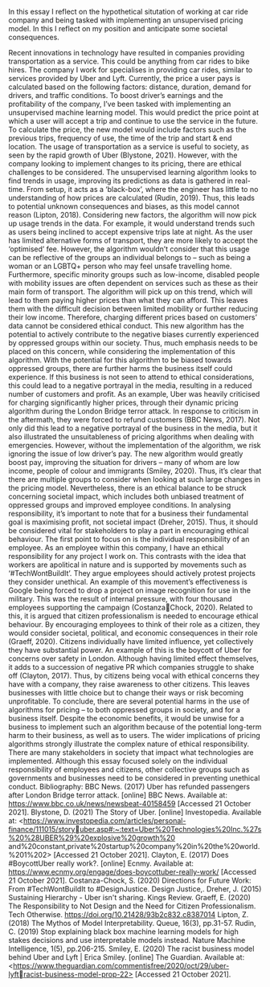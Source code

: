 In this essay I reflect on the hypothetical situtation of working at car ride company and being tasked with implementing an unsupervised pricing model. In this I reflect on my position and anticipate some societal consequences.

Recent innovations in technology have resulted in companies providing transportation as a service. 
This could be anything from car rides to bike hires. The company I work for specialises in providing 
car rides, similar to services provided by Uber and Lyft. Currently, the price a user pays is calculated 
based on the following factors: distance, duration, demand for drivers, and traffic conditions. To 
boost driver’s earnings and the profitability of the company, I’ve been tasked with implementing an 
unsupervised machine learning model. This would predict the price point at which a user will accept 
a trip and continue to use the service in the future. To calculate the price, the new model would 
include factors such as the previous trips, frequency of use, the time of the trip and start & end 
location.
The usage of transportation as a service is useful to society, as seen by the rapid growth of Uber 
(Blystone, 2021). However, with the company looking to implement changes to its pricing, there are 
ethical challenges to be considered. The unsupervised learning algorithm looks to find trends in 
usage, improving its predictions as data is gathered in real-time. From setup, it acts as a ‘black-box’, 
where the engineer has little to no understanding of how prices are calculated (Rudin, 2019). Thus, 
this leads to potential unknown consequences and biases, as this model cannot reason (Lipton, 
2018). Considering new factors, the algorithm will now pick up usage trends in the data. For 
example, it would understand trends such as users being inclined to accept expensive trips late at 
night. As the user has limited alternative forms of transport, they are more likely to accept the 
‘optimised’ fee. However, the algorithm wouldn’t consider that this usage can be reflective of the 
groups an individual belongs to – such as being a woman or an LGBTQ+ person who may feel unsafe 
travelling home. Furthermore, specific minority groups such as low-income, disabled people with 
mobility issues are often dependent on services such as these as their main form of transport. The 
algorithm will pick up on this trend, which will lead to them paying higher prices than what they can 
afford. This leaves them with the difficult decision between limited mobility or further reducing their 
low income. Therefore, charging different prices based on customers’ data cannot be considered 
ethical conduct. This new algorithm has the potential to actively contribute to the negative biases 
currently experienced by oppressed groups within our society. Thus, much emphasis needs to be 
placed on this concern, while considering the implementation of this algorithm.
With the potential for this algorithm to be biased towards oppressed groups, there are further 
harms the business itself could experience. If this business is not seen to attend to ethical 
considerations, this could lead to a negative portrayal in the media, resulting in a reduced number of 
customers and profit. As an example, Uber was heavily criticised for charging significantly higher 
prices, through their dynamic pricing algorithm during the London Bridge terror attack. In response 
to criticism in the aftermath, they were forced to refund customers (BBC News, 2017). Not only did 
this lead to a negative portrayal of the business in the media, but it also illustrated the 
unsuitableness of pricing algorithms when dealing with emergencies. However, without the 
implementation of the algorithm, we risk ignoring the issue of low driver’s pay. The new algorithm 
would greatly boost pay, improving the situation for drivers – many of whom are low income, people 
of colour and immigrants (Smiley, 2020). Thus, it’s clear that there are multiple groups to consider 
when looking at such large changes in the pricing model. Nevertheless, there is an ethical balance to 
be struck concerning societal impact, which includes both unbiased treatment of oppressed groups 
and improved employee conditions.
In analysing responsibility, it’s important to note that for a business their fundamental goal is 
maximising profit, not societal impact (Dreher, 2015). Thus, it should be considered vital for 
stakeholders to play a part in encouraging ethical behaviour. The first point to focus on is the 
individual responsibility of an employee. As an employee within this company, I have an ethical 
responsibility for any project I work on. This contrasts with the idea that workers are apolitical in 
nature and is supported by movements such as ‘#TechWontBuildIt’. They argue employees should 
actively protest projects they consider unethical. An example of this movement’s effectiveness is 
Google being forced to drop a project on image recognition for use in the military. This was the 
result of internal pressure, with four thousand employees supporting the campaign (CostanzaChock, 2020). Related to this, it is argued that citizen professionalism is needed to encourage ethical 
behaviour. By encouraging employees to think of their role as a citizen, they would consider societal, 
political, and economic consequences in their role (Graeff, 2020). Citizens individually have limited 
influence, yet collectively they have substantial power. An example of this is the boycott of Uber for 
concerns over safety in London. Although having limited effect themselves, it adds to a succession of 
negative PR which companies struggle to shake off (Clayton, 2017). Thus, by citizens being vocal with 
ethical concerns they have with a company, they raise awareness to other citizens. This leaves 
businesses with little choice but to change their ways or risk becoming unprofitable.
To conclude, there are several potential harms in the use of algorithms for pricing – to both 
oppressed groups in society, and for a business itself. Despite the economic benefits, it would be 
unwise for a business to implement such an algorithm because of the potential long-term harm to 
their business, as well as to users. The wider implications of pricing algorithms strongly illustrate the 
complex nature of ethical responsibility. There are many stakeholders in society that impact what 
technologies are implemented. Although this essay focused solely on the individual responsibility of 
employees and citizens, other collective groups such as governments and businesses need to be 
considered in preventing unethical conduct.
Bibliography:
BBC News. (2017) Uber has refunded passengers after London Bridge terror attack. [online] BBC 
News. Available at: <https://www.bbc.co.uk/news/newsbeat-40158459> [Accessed 21 October 
2021]. 
Blystone, D. (2021) The Story of Uber. [online] Investopedia. Available at: 
<https://www.investopedia.com/articles/personal-finance/111015/storyuber.asp#:~:text=Uber%20Technologies%20Inc.%27s%20%28UBER%29%20explosive%20growth%20
and%20constant,private%20startup%20company%20in%20the%20world.%201%202> [Accessed 21 
October 2021]. 
Clayton, E. (2017) Does #BoycottUber really work?. [online] Ecnmy. Available at: 
<https://www.ecnmy.org/engage/does-boycottuber-really-work/> [Accessed 21 October 2021].
Costanza-Chock, S. (2020) Directions for Future Work: From #TechWontBuildIt to 
#DesignJustice. Design Justice,.
Dreher, J. (2015) Sustaining Hierarchy - Uber isn't sharing. Kings Review.
Graeff, E. (2020) The Responsibility to Not Design and the Need for Citizen Professionalism. Tech 
Otherwise. https://doi.org/10.21428/93b2c832.c8387014
Lipton, Z. (2018) The Mythos of Model Interpretability. Queue, 16(3), pp.31-57.
Rudin, C. (2019) Stop explaining black box machine learning models for high stakes decisions and use 
interpretable models instead. Nature Machine Intelligence, 1(5), pp.206-215.
Smiley, E. (2020) The racist business model behind Uber and Lyft | Erica Smiley. [online] The 
Guardian. Available at: <https://www.theguardian.com/commentisfree/2020/oct/29/uber-lyftracist-business-model-prop-22> [Accessed 21 October 2021].
